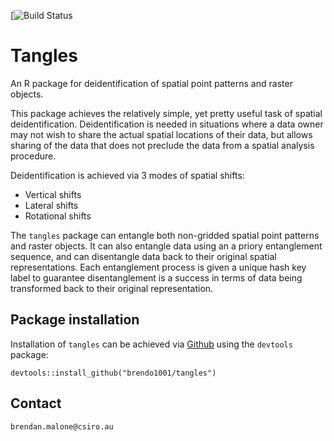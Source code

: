 [![Build Status](https://travis-ci.com/brendo1001/tangles.svg?token=55jxxyTm43o2mnqrHBvX&branch=master)

# Tangles
An R package for deidentification of spatial point patterns and raster objects.

This package achieves the relatively simple, yet pretty useful task of spatial deidentification. Deidentification is needed in situations where a data owner may not wish to share the actual spatial locations of their data, but allows sharing of the data that does not preclude the data from a spatial analysis procedure. 

Deidentification is achieved via 3 modes of spatial shifts:

* Vertical shifts
* Lateral shifts
* Rotational shifts

The `tangles` package can entangle both non-gridded spatial point patterns and raster objects. It can also entangle data using an a priory entanglement sequence, and can disentangle data back to their original spatial representations. Each entanglement process is given a unique hash key label to guarantee disentanglement is a success in terms of data being transformed back to their original representation. 

## Package installation

Installation of `tangles` can be achieved via [Github](https://github.com/) using the `devtools` package:

`devtools::install_github("brendo1001/tangles")`

## Contact
`brendan.malone@csiro.au`
